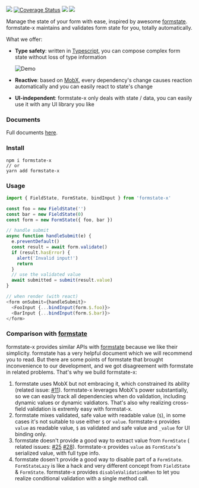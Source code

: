 [![](https://github.com/qiniu/formstate-x/workflows/CI/badge.svg)](https://github.com/qiniu/formstate-x/actions?query=workflow%3ACI+branch%3Amaster)
[![Coverage Status](https://coveralls.io/repos/github/qiniu/formstate-x/badge.svg?branch=master)](https://coveralls.io/github/qiniu/formstate-x?branch=master)
[![](https://github.com/qiniu/formstate-x/workflows/Doc/badge.svg)](https://github.com/qiniu/formstate-x/actions?query=workflow%3ADoc+branch%3Amaster)
[![](https://github.com/qiniu/formstate-x/workflows/Publish/badge.svg)](https://github.com/qiniu/formstate-x/actions?query=workflow%3APublish+branch%3Amaster)

Manage the state of your form with ease, inspired by awesome [formstate](https://github.com/formstate/formstate). formstate-x maintains and validates form state for you, totally automatically.

What we offer:

* **Type safety**: written in [Typescript](https://typescriptlang.org), you can compose complex form state without loss of type information

    ![Demo](../../assets/demo.gif)

* **Reactive**: based on [MobX](https://mobx.js.org), every dependency's change causes reaction automatically and you can easily react to state's change
* **UI-independent**: formstate-x only deals with state / data, you can easily use it with any UI library you like

### Documents 

Full documents [here](https://qiniu.github.io/formstate-x).

### Install

```shell
npm i formstate-x
// or
yarn add formstate-x
```

### Usage

```javascript
import { FieldState, FormState, bindInput } from 'formstate-x'

const foo = new FieldState('')
const bar = new FieldState(0)
const form = new FormState({ foo, bar })

// handle submit
async function handleSubmit(e) {
  e.preventDefault()
  const result = await form.validate()
  if (result.hasError) {
    alert('Invalid input!')
    return
  }
  // use the validated value
  await submitted = submit(result.value)
}

// when render (with react)
<form onSubmit={handleSubmit}>
  <FooInput {...bindInput(form.$.foo)}>
  <BarInput {...bindInput(form.$.bar)}>
</form>
```

### Comparison with [formstate](https://github.com/formstate/formstate)

formstate-x provides similar APIs with [formstate](https://github.com/formstate/formstate) because we like their simplicity. formstate has a very helpful document which we will recommend you to read. But there are some points of formstate that brought inconvenience to our development, and we got disagreement with formstate in related problems. That's why we build formstate-x:

1. formstate uses MobX but not embracing it, which constrained its ability (related issue: [#11](https://github.com/formstate/formstate/issues/11)). formstate-x leverages MobX's power substantially, so we can easily track all dependencies when do validation, including dynamic values or dynamic valdiators. That's also why realizing cross-field validation is extremly easy with formstat-x.
2. formstate mixes validated, safe value with readable value (`$`), in some cases it's not suitable to use either `$` or `value`. formstate-x provides `value` as readable value, `$` as validated and safe value and `_value` for UI binding only.
3. formstate doesn't provide a good way to extract value from `FormState` ( related issues: [#25](https://github.com/formstate/formstate/issues/25) [#28](https://github.com/formstate/formstate/issues/28)). formstate-x provides `value` as `FormState`'s serialized value, with full type info.
4. formstate dosen't provide a good way to disable part of a `FormState`. `FormStateLazy` is like a hack and very different concept from `FieldState` & `FormState`. formstate-x provides `disableValidationWhen` to let you realize conditional validation with a single method call.
